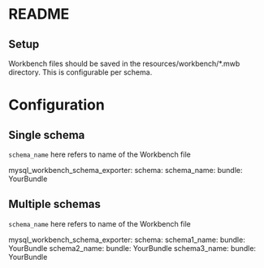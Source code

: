 README
======


Setup
-----

Workbench files should be saved in the resources/workbench/*.mwb directory. This is configurable per schema.


Configuration
=============

Single schema
-------------

`schema_name` here refers to name of the Workbench file

 mysql_workbench_schema_exporter:
     schema:
         schema_name:
             bundle: YourBundle


Multiple schemas
----------------

`schema_name` here refers to name of the Workbench file

 mysql_workbench_schema_exporter:
     schema:
         schema1_name:
             bundle: YourBundle
         schema2_name:
             bundle: YourBundle
         schema3_name:
             bundle: YourBundle

